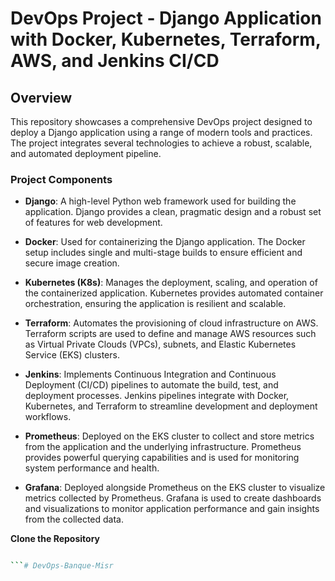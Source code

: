 # **DevOps Project - Django Application with Docker, Kubernetes, Terraform, AWS, and Jenkins CI/CD**

## **Overview**

This repository showcases a comprehensive DevOps project designed to deploy a Django application using a range of modern tools and practices. The project integrates several technologies to achieve a robust, scalable, and automated deployment pipeline.

### **Project Components**

- **Django**: A high-level Python web framework used for building the application. Django provides a clean, pragmatic design and a robust set of features for web development.

- **Docker**: Used for containerizing the Django application. The Docker setup includes single and multi-stage builds to ensure efficient and secure image creation.

- **Kubernetes (K8s)**: Manages the deployment, scaling, and operation of the containerized application. Kubernetes provides automated container orchestration, ensuring the application is resilient and scalable.

- **Terraform**: Automates the provisioning of cloud infrastructure on AWS. Terraform scripts are used to define and manage AWS resources such as Virtual Private Clouds (VPCs), subnets, and Elastic Kubernetes Service (EKS) clusters.

- **Jenkins**: Implements Continuous Integration and Continuous Deployment (CI/CD) pipelines to automate the build, test, and deployment processes. Jenkins pipelines integrate with Docker, Kubernetes, and Terraform to streamline development and deployment workflows.

- **Prometheus**: Deployed on the EKS cluster to collect and store metrics from the application and the underlying infrastructure. Prometheus provides powerful querying capabilities and is used for monitoring system performance and health.

- **Grafana**: Deployed alongside Prometheus on the EKS cluster to visualize metrics collected by Prometheus. Grafana is used to create dashboards and visualizations to monitor application performance and gain insights from the collected data.


**Clone the Repository**

   ```bash

```#   D e v O p s - B a n q u e - M i s r 
 
 
